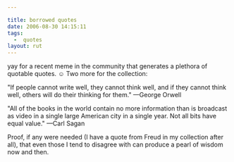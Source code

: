 ```yaml
---

title: borrowed quotes
date: 2006-08-30 14:15:11
tags:
  -  quotes
layout: rut
---
```


yay for a recent meme in the community that generates a plethora of quotable quotes. &#x263a;  Two more for the collection:

"If people cannot write well, they cannot think well, and if they cannot think well, others will do their thinking for them." &mdash;George Orwell

"All of the books in the world contain no more information than is broadcast as video in a single large American city in a single year. Not all bits have equal value." &mdash;Carl Sagan

Proof, if any were needed (I have a quote from Freud in my collection after all), that even those I tend to disagree with can produce a pearl of wisdom now and then.

